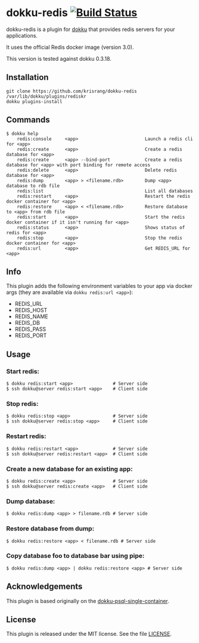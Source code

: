 dokku-redis [![Build Status](https://travis-ci.org/krisrang/dokku-redis.svg?branch=master)](https://travis-ci.org/krisrang/dokku-redis)
================

dokku-redis is a plugin for [dokku][dokku] that provides redis servers for your applications.

It uses the official Redis docker image (version 3.0).

This version is tested against dokku 0.3.18.

## Installation

```
git clone https://github.com/krisrang/dokku-redis /var/lib/dokku/plugins/rediskr
dokku plugins-install
```


## Commands
```
$ dokku help
    redis:console     <app>                         Launch a redis cli for <app>
    redis:create      <app>                         Create a redis database for <app>
    redis:create      <app> --bind-port             Create a redis database for <app> with port binding for remote access
    redis:delete      <app>                         Delete redis database for <app>
    redis:dump        <app> > <filename.rdb>        Dump <app> database to rdb file
    redis:list                                      List all databases
    redis:restart     <app>                         Restart the redis docker container for <app>
    redis:restore     <app> < <filename.rdb>        Restore database to <app> from rdb file
    redis:start       <app>                         Start the redis docker container if it isn't running for <app>
    redis:status      <app>                         Shows status of redis for <app>
    redis:stop        <app>                         Stop the redis docker container for <app>
    redis:url         <app>                         Get REDIS_URL for <app>
```

## Info
This plugin adds the following environment variables to your app via docker args (they are available via `dokku redis:url <app>`):

* REDIS\_URL
* REDIS\_HOST
* REDIS\_NAME
* REDIS\_DB
* REDIS\_PASS
* REDIS\_PORT

## Usage

### Start redis:
```
$ dokku redis:start <app>               # Server side
$ ssh dokku@server redis:start <app>    # Client side
```

### Stop redis:
```
$ dokku redis:stop <app>                # Server side
$ ssh dokku@server redis:stop <app>     # Client side
```

### Restart redis:
```
$ dokku redis:restart <app>             # Server side
$ ssh dokku@server redis:restart <app>  # Client side
```

### Create a new database for an existing app:
```
$ dokku redis:create <app>              # Server side
$ ssh dokku@server redis:create <app>   # Client side
```

### Dump database:
```
$ dokku redis:dump <app> > filename.rdb # Server side
```

### Restore database from dump:
```
$ dokku redis:restore <app> < filename.rdb # Server side
```

### Copy database foo to database bar using pipe:
```
$ dokku redis:dump <app> | dokku redis:restore <app> # Server side
```

## Acknowledgements

This plugin is based originally on the [dokku-psql-single-container](https://github.com/Flink/dokku-psql-single-container).

## License

This plugin is released under the MIT license. See the file [LICENSE](LICENSE).

[dokku]: https://github.com/progrium/dokku
